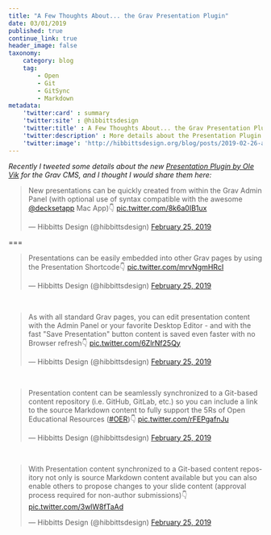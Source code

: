 ```yaml
---
title: "A Few Thoughts About... the Grav Presentation Plugin"
date: 03/01/2019
published: true
continue_link: true
header_image: false
taxonomy:
    category: blog
    tag:
        - Open
        - Git
        - GitSync
        - Markdown
metadata:
    'twitter:card' : summary
    'twitter:site' : @hibbittsdesign
    'twitter:title' : A Few Thoughts About... the Grav Presentation Plugin
    'twitter:description' : More details about the Presentation Plugin which supports Markdown-based slides in Grav.
    'twitter:image': 'http://hibbittsdesign.org/blog/posts/2019-02-26-a-few-thoughts-about-the-presentation-plugin/presentation.png'
---
```


_Recently I tweeted some details about the new [Presentation Plugin by Ole Vik](https://github.com/OleVik/grav-plugin-presentation) for the Grav CMS, and I thought I would share them here:_

<blockquote class="twitter-tweet" data-conversation="none" data-lang="en"><p lang="en" dir="ltr">New presentations can be quickly created from within the Grav Admin Panel (with optional use of syntax compatible with the awesome <a href="https://twitter.com/decksetapp?ref_src=twsrc%5Etfw">@decksetapp</a> Mac App)👇 <a href="https://t.co/8k6a0IB1ux">pic.twitter.com/8k6a0IB1ux</a></p>&mdash; Hibbitts Design (@hibbittsdesign) <a href="https://twitter.com/hibbittsdesign/status/1100093195432517637?ref_src=twsrc%5Etfw">February 25, 2019</a></blockquote>
<script async src="https://platform.twitter.com/widgets.js" charset="utf-8"></script>

===


<blockquote class="twitter-tweet" data-conversation="none" data-lang="en"><p lang="en" dir="ltr">Presentations can be easily embedded into other Grav pages by using the Presentation Shortcode👇 <a href="https://t.co/mrvNgmHRcI">pic.twitter.com/mrvNgmHRcI</a></p>&mdash; Hibbitts Design (@hibbittsdesign) <a href="https://twitter.com/hibbittsdesign/status/1100093197961768962?ref_src=twsrc%5Etfw">February 25, 2019</a></blockquote>
<script async src="https://platform.twitter.com/widgets.js" charset="utf-8"></script>

<br>

<blockquote class="twitter-tweet" data-conversation="none" data-lang="en"><p lang="en" dir="ltr">As with all standard Grav pages, you can edit presentation content with the Admin Panel or your favorite Desktop Editor - and with the fast &quot;Save Presentation&quot; button content is saved even faster with no Browser refresh👇 <a href="https://t.co/6ZlrNf25Qy">pic.twitter.com/6ZlrNf25Qy</a></p>&mdash; Hibbitts Design (@hibbittsdesign) <a href="https://twitter.com/hibbittsdesign/status/1100093200830590976?ref_src=twsrc%5Etfw">February 25, 2019</a></blockquote>
<script async src="https://platform.twitter.com/widgets.js" charset="utf-8"></script>

<br>

<blockquote class="twitter-tweet" data-conversation="none" data-lang="en"><p lang="en" dir="ltr">Presentation content can be seamlessly synchronized to a Git-based content repository (i.e. GitHub, GitLab, etc.) so you can include a link to the source Markdown content to fully support the 5Rs of Open Educational Resources (<a href="https://twitter.com/hashtag/OER?src=hash&amp;ref_src=twsrc%5Etfw">#OER</a>)👇 <a href="https://t.co/rFEPgafnJu">pic.twitter.com/rFEPgafnJu</a></p>&mdash; Hibbitts Design (@hibbittsdesign) <a href="https://twitter.com/hibbittsdesign/status/1100093203481387012?ref_src=twsrc%5Etfw">February 25, 2019</a></blockquote>
<script async src="https://platform.twitter.com/widgets.js" charset="utf-8"></script>

<br>

<blockquote class="twitter-tweet" data-conversation="none" data-lang="en"><p lang="en" dir="ltr">With Presentation content synchronized to a Git-based content repository not only is source Markdown content available but you can also enable others to propose changes to your slide content (approval process required for non-author submissions)👇 <a href="https://t.co/3wlW8fTaAd">pic.twitter.com/3wlW8fTaAd</a></p>&mdash; Hibbitts Design (@hibbittsdesign) <a href="https://twitter.com/hibbittsdesign/status/1100093206203490307?ref_src=twsrc%5Etfw">February 25, 2019</a></blockquote>
<script async src="https://platform.twitter.com/widgets.js" charset="utf-8"></script>
